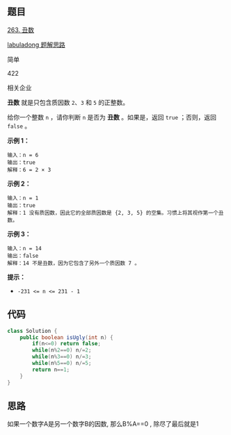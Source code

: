 ## 题目

[263. 丑数](https://leetcode.cn/problems/ugly-number/)

[labuladong 题解](https://labuladong.github.io/article/slug.html?slug=ugly-number)[思路](https://leetcode.cn/problems/ugly-number/#)



简单



422





相关企业

**丑数** 就是只包含质因数 `2`、`3` 和 `5` 的正整数。

给你一个整数 `n` ，请你判断 `n` 是否为 **丑数** 。如果是，返回 `true` ；否则，返回 `false` 。

 

**示例 1：**

```
输入：n = 6
输出：true
解释：6 = 2 × 3
```

**示例 2：**

```
输入：n = 1
输出：true
解释：1 没有质因数，因此它的全部质因数是 {2, 3, 5} 的空集。习惯上将其视作第一个丑数。
```

**示例 3：**

```
输入：n = 14
输出：false
解释：14 不是丑数，因为它包含了另外一个质因数 7 。
```

 

**提示：**

- `-231 <= n <= 231 - 1`





## 代码

```java
class Solution {
    public boolean isUgly(int n) {
        if(n<=0) return false;
        while(n%2==0) n/=2;
        while(n%3==0) n/=3;
        while(n%5==0) n/=5;
        return n==1;
    }
}
```



## 思路

如果一个数字A是另一个数字B的因数,  那么B%A==0 , 除尽了最后就是1